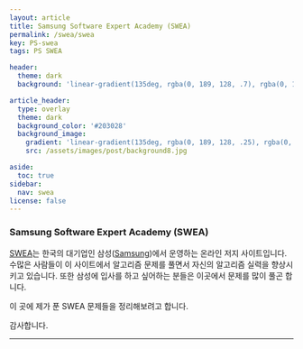 ```yaml
---
layout: article
title: Samsung Software Expert Academy (SWEA)
permalink: /swea/swea
key: PS-swea
tags: PS SWEA

header:
  theme: dark
  background: 'linear-gradient(135deg, rgba(0, 189, 128, .7), rgba(0, 128, 255, .8))'

article_header:
  type: overlay
  theme: dark
  background_color: '#203028'
  background_image:
    gradient: 'linear-gradient(135deg, rgba(0, 189, 128, .25), rgba(0, 128, 255, .3))'
    src: /assets/images/post/background8.jpg

aside:
  toc: true
sidebar:
  nav: swea
license: false
---
```


### Samsung Software Expert Academy (SWEA)
<!--more-->

[SWEA](https://swexpertacademy.com)는 한국의 대기업인 삼성([Samsung](https://www.samsung.com/sec/))에서 운영하는 온라인 저지 사이트입니다.
수많은 사람들이 이 사이트에서 알고리즘 문제를 풀면서 자신의 알고리즘 실력을 향상시키고 있습니다.
또한 삼성에 입사를 하고 싶어하는 분들은 이곳에서 문제를 많이 풀곤 합니다.

이 곳에 제가 푼 SWEA 문제들을 정리해보려고 합니다.

감사합니다.

---

